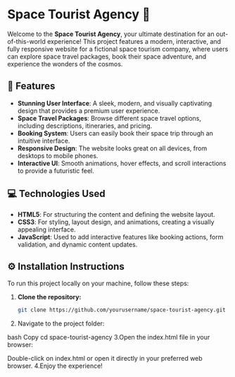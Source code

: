 # Space Tourist Agency 🚀

Welcome to the **Space Tourist Agency**, your ultimate destination for an out-of-this-world experience! This project features a modern, interactive, and fully responsive website for a fictional space tourism company, where users can explore space travel packages, book their space adventure, and experience the wonders of the cosmos.

## 🚀 Features

- **Stunning User Interface**: A sleek, modern, and visually captivating design that provides a premium user experience.
- **Space Travel Packages**: Browse different space travel options, including descriptions, itineraries, and pricing.
- **Booking System**: Users can easily book their space trip through an intuitive interface.
- **Responsive Design**: The website looks great on all devices, from desktops to mobile phones.
- **Interactive UI**: Smooth animations, hover effects, and scroll interactions to provide a futuristic feel.

## 💻 Technologies Used

- **HTML5**: For structuring the content and defining the website layout.
- **CSS3**: For styling, layout design, and animations, creating a visually appealing interface.
- **JavaScript**: Used to add interactive features like booking actions, form validation, and dynamic content updates.

## ⚙️ Installation Instructions

To run this project locally on your machine, follow these steps:

1. **Clone the repository:**
   ```bash
   git clone https://github.com/yourusername/space-tourist-agency.git
2. Navigate to the project folder:

bash
Copy
cd space-tourist-agency
3.Open the index.html file in your browser:

Double-click on index.html or open it directly in your preferred web browser.
4.Enjoy the experience!
